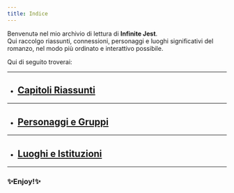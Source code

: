 ```yaml
---
title: Indice
---
```

Benvenutə nel mio archivio di lettura di **Infinite Jest**.  
Qui raccolgo riassunti, connessioni, personaggi e luoghi significativi del romanzo, nel modo più ordinato e interattivo possibile.

Qui di seguito troverai:

---
- ## [Capitoli Riassunti](CAPITOLI/)
---
- ## [Personaggi e Gruppi](PERSONAGGI/)
---
- ## [Luoghi e Istituzioni](LUOGHI/)
---
### ✨Enjoy!✨